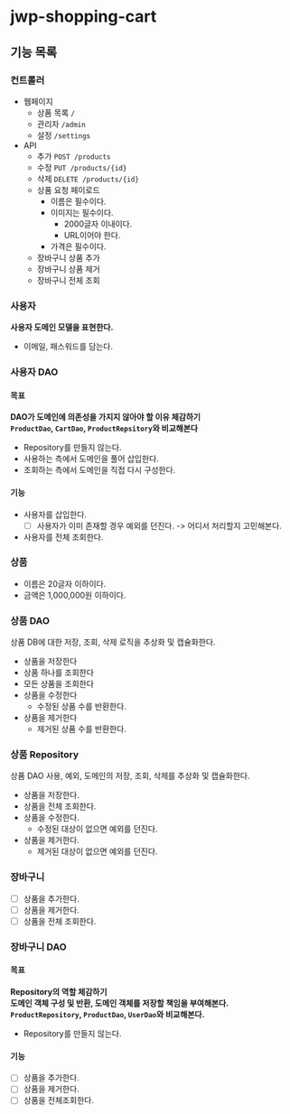 # jwp-shopping-cart

## 기능 목록

### 컨트롤러

- 웹페이지
    - 상품 목록 `/`
    - 관리자 `/admin`
    - 설정 `/settings`
- API
    - 추가 `POST /products`
    - 수정 `PUT /products/{id}`
    - 삭제 `DELETE /products/{id}`
    - 상품 요청 페이로드
        - 이름은 필수이다.
        - 이미지는 필수이다.
            - 2000글자 이내이다.
            - URL이어야 한다.
        - 가격은 필수이다.
    - 장바구니 상품 추가
    - 장바구니 상품 제거
    - 장바구니 전체 조회

### 사용자

**사용자 도메인 모델을 표현한다.**

- 이메일, 패스워드를 담는다.

### 사용자 DAO

#### 목표

**DAO가 도메인에 의존성을 가지지 않아야 할 이유 체감하기**  
**`ProductDao`, `CartDao`, `ProductRepsitory`와 비교해본다**

- Repository를 만들지 않는다.
- 사용하는 측에서 도메인을 풀어 삽입한다.
- 조회하는 측에서 도메인을 직접 다시 구성한다.

#### 기능

- 사용자를 삽입한다.
    - [ ] 사용자가 이미 존재할 경우 예외를 던진다. -> 어디서 처리할지 고민해본다.
- 사용자를 전체 조회한다.

### 상품

- 이름은 20글자 이하이다.
- 금액은 1,000,000원 이하이다.

### 상품 DAO

상품 DB에 대한 저장, 조회, 삭제 로직을 추상화 및 캡슐화한다.

- 상품을 저장한다
- 상품 하나를 조회한다
- 모든 상품을 조회한다
- 상품을 수정한다
    - 수정된 상품 수를 반환한다.
- 상품을 제거한다
    - 제거된 상품 수를 반환한다.

### 상품 Repository

상품 DAO 사용, 예외, 도메인의 저장, 조회, 삭제를 추상화 및 캡슐화한다.

- 상품을 저장한다.
- 상품을 전체 조회한다.
- 상품을 수정한다.
    - 수정된 대상이 없으면 예외를 던진다.
- 상품을 제거한다.
    - 제거된 대상이 없으면 예외를 던진다.

### 장바구니

- [ ] 상품을 추가한다.
- [ ] 상품을 제거한다.
- [ ] 상품을 전체 조회한다.

### 장바구니 DAO

#### 목표

**Repository의 역할 체감하기**  
**도메인 객체 구성 및 반환, 도메인 객체를 저장할 책임을 부여해본다.**  
**`ProductRepository`, `ProductDao`, `UserDao`와 비교해본다.**

- Repository를 만들지 않는다.

#### 기능

- [ ] 상품을 추가한다.
- [ ] 상품을 제거한다.
- [ ] 상품을 전체조회한다.